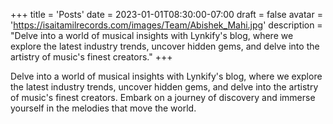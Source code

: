 +++
title = 'Posts'
date = 2023-01-01T08:30:00-07:00
draft = false
avatar = 'https://isaitamilrecords.com/images/Team/Abishek_Mahi.jpg'
description = "Delve into a world of musical insights with Lynkify's blog, where we explore the latest industry trends, uncover hidden gems, and delve into the artistry of music's finest creators."
+++

Delve into a world of musical insights with Lynkify's blog, where we explore the latest industry trends, uncover hidden gems, and delve into the artistry of music's finest creators. Embark on a journey of discovery and immerse yourself in the melodies that move the world.
